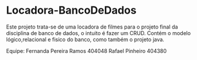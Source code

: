 # Locadora-BancoDeDados
Este projeto trata-se de uma locadora de filmes para o projeto final da disciplina de banco de dados, o intuito é fazer um CRUD. 
Contém o modelo lógico,relacional e fisico do banco, como também o projeto java.

Equipe: Fernanda Pereira Ramos 404048
	Rafael Pinheiro 404380
